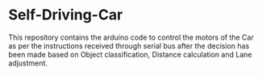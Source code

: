 # Self-Driving-Car
 
This repository contains the arduino code to control the motors of the Car as per the instructions received through serial bus after the decision has been made based on Object classification, Distance calculation and Lane adjustment.
